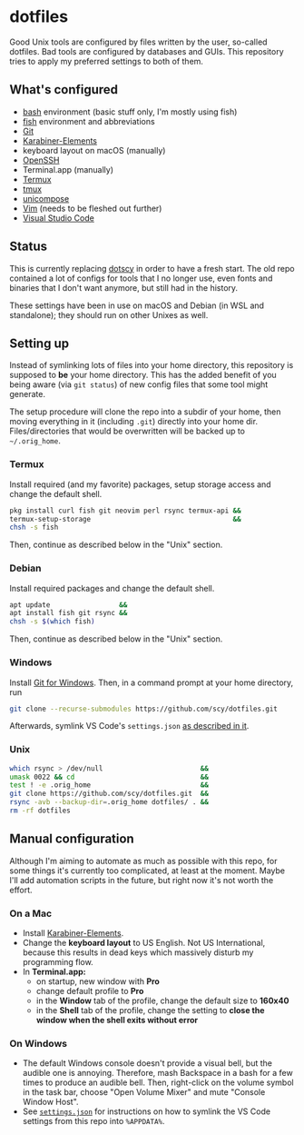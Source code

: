 # dotfiles

Good Unix tools are configured by files written by the user, so-called dotfiles.
Bad tools are configured by databases and GUIs.
This repository tries to apply my preferred settings to both of them.

## What's configured

* [bash](http://tiswww.case.edu/php/chet/bash/bashtop.html) environment (basic stuff only, I'm mostly using fish)
* [fish](https://fishshell.com/) environment and abbreviations
* [Git](https://git-scm.com/)
* [Karabiner-Elements](https://github.com/tekezo/Karabiner-Elements)
* keyboard layout on macOS (manually)
* [OpenSSH](https://www.openssh.com/)
* Terminal.app (manually)
* [Termux](https://termux.com/)
* [tmux](https://tmux.github.io/)
* [unicompose](https://github.com/scy/unicompose)
* [Vim](https://www.vim.org/) (needs to be fleshed out further)
* [Visual Studio Code](https://code.visualstudio.com/)

## Status

This is currently replacing [dotscy](https://github.com/scy/dotscy) in order to have a fresh start.
The old repo contained a lot of configs for tools that I no longer use, even fonts and binaries that I don't want anymore, but still had in the history.

These settings have been in use on macOS and Debian (in WSL and standalone); they should run on other Unixes as well.

## Setting up

Instead of symlinking lots of files into your home directory, this repository is supposed to **be** your home directory.
This has the added benefit of you being aware (via `git status`) of new config files that some tool might generate.

The setup procedure will clone the repo into a subdir of your home, then moving everything in it (including `.git`) directly into your home dir.
Files/directories that would be overwritten will be backed up to `~/.orig_home`.

### Termux

Install required (and my favorite) packages, setup storage access and change the default shell.

```sh
pkg install curl fish git neovim perl rsync termux-api &&
termux-setup-storage                                   &&
chsh -s fish
```

Then, continue as described below in the "Unix" section.

### Debian

Install required packages and change the default shell.

```sh
apt update                 &&
apt install fish git rsync &&
chsh -s $(which fish)
```

Then, continue as described below in the "Unix" section.

### Windows

Install [Git for Windows](https://git-scm.com/download/win).
Then, in a command prompt at your home directory, run

```sh
git clone --recurse-submodules https://github.com/scy/dotfiles.git
```

Afterwards, symlink VS Code's `settings.json` [as described in it](.config/Code/User/settings.json).

### Unix

```sh
which rsync > /dev/null                        &&
umask 0022 && cd                               &&
test ! -e .orig_home                           &&
git clone https://github.com/scy/dotfiles.git  &&
rsync -avb --backup-dir=.orig_home dotfiles/ . &&
rm -rf dotfiles
```

## Manual configuration

Although I'm aiming to automate as much as possible with this repo, for some things it's currently too complicated, at least at the moment.
Maybe I'll add automation scripts in the future, but right now it's not worth the effort.

### On a Mac

* Install [Karabiner-Elements](https://github.com/tekezo/Karabiner-Elements).
* Change the **keyboard layout** to US English. Not US International, because this results in dead keys which massively disturb my programming flow.
* In **Terminal.app:**
  * on startup, new window with **Pro**
  * change default profile to **Pro**
  * in the **Window** tab of the profile, change the default size to **160x40**
  * in the **Shell** tab of the profile, change the setting to **close the window when the shell exits without error**

### On Windows

* The default Windows console doesn't provide a visual bell, but the audible one is annoying. Therefore, mash Backspace in a bash for a few times to produce an audible bell. Then, right-click on the volume symbol in the task bar, choose "Open Volume Mixer" and mute "Console Window Host".
* See [`settings.json`](.config/Code/User/settings.json) for instructions on how to symlink the VS Code settings from this repo into `%APPDATA%`.
